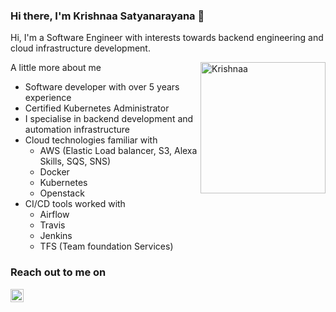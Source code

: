 ### Hi there, I'm Krishnaa Satyanarayana 👋

Hi, 
  I'm a Software Engineer with interests towards backend engineering and cloud infrastructure development.
  
  <img align="right" alt="Krishnaa"
       src="https://github.com/krishna201294/krishna201294/blob/main/assets/memoji.jpg" height=210px width=200px />
  
  A little more about me
  * Software developer with over 5 years experience
  * Certified Kubernetes Administrator
  * I specialise in backend development and automation infrastructure
  * Cloud technologies familiar with
    - AWS (Elastic Load balancer, S3, Alexa Skills, SQS, SNS)
    - Docker
    - Kubernetes
    - Openstack
  * CI/CD tools worked with
    - Airflow
    - Travis
    - Jenkins 
    - TFS (Team foundation Services)

<h3> Reach out to me on</h3> 
  <a href="https://www.linkedin.com/in/krishnaasa/">
  <img align="left" alt="Krishnaa Satyanarayana | LinkedIn" width="21px"
       src="https://github.com/krishna201294/krishna201294/blob/main/assets/linkedin.svg" />
  </a>
<!--
**krishna201294/krishna201294** is a ✨ _special_ ✨ repository because its `README.md` (this file) appears on your GitHub profile.

Here are some ideas to get you started:

- 🔭 I’m currently working on ...
- 🌱 I’m currently learning ...
- 👯 I’m looking to collaborate on ...
- 🤔 I’m looking for help with ...
- 💬 Ask me about ...
- 📫 How to reach me: ...
- 😄 Pronouns: ...
- ⚡ Fun fact: ...
-->
